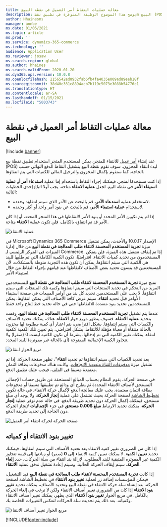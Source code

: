```yaml
---
title: معالة عمليات التقاط أمر العميل في نقطة البيع
description: يوضح هذا الموضوع الوظيفة المتوفرة في تطبيق نقطm البيع (POS) لمعالج عمليات انتقاء أمر العميل.
author: Hhainesms
manager: annbe
ms.date: 01/06/2021
ms.topic: article
ms.prod: ''
ms.service: dynamics-365-commerce
ms.technology: ''
audience: Application User
ms.reviewer: josaw
ms.search.region: global
ms.author: hhaines
ms.search.validFrom: 2020-01-20
ms.dyn365.ops.version: 10.0.8
ms.openlocfilehash: 2156542ed0932fab6fb4fa4035e009ad89eeb18f
ms.sourcegitcommit: 38d40c331c8894acb7b119c5073e3088b54776c1
ms.translationtype: HT
ms.contentlocale: ar-SA
ms.lasthandoff: 01/15/2021
ms.locfileid: "5003743"
---
```

# <a name="process-customer-order-pickups-in-pos"></a>معالة عمليات التقاط أمر العميل في نقطة البيع

[!include [banner](includes/banner.md)]

عند إنشاء [أمر عميل](customer-orders-overview.md) للانتقاء للمتجر، يمكن لمستخدم المتجر استخدام تطبيق نقطة بيع (POS) لبدء انتقاء المخزون. سوف تقوم نقطة البيع بتشغيل التقاط الدفع النهائي حسب الحاجة. كما ستقوم بإكمال المخزون والترحيل المالي للكميات التي يتم انتقاؤها.

إذا كنت مستخدمًا لمتجر، فيمكنك إجراء التقاط باستخدام إما عملية **استدعاء أمر** أو **عملية استيفاء الأمر** في نقطة البيع. لجعل **عملية الانتقاء** متاحة، يجب أولا اتباع إحدى الخطوات التالية:

- لاستخدام عملية **استدعاء الأمر**، قم بالبحث عن الأمر الذي سيتم انتقاؤه وحدده.
- لاستخدام **عملية استيفاء الأمر**، قم بالبحث عن بنود أمر واحد أو أكثر وحدده.

إذا لم يتم تكوين الأمر المحدد أو بنود الأمر لالتقاطها في هذا المتجر المحدد، أو إذا كان الأمر قد تم انتقاؤه بالكامل، فلن تكون عملية **الانتقاء** متاحة.

![عملية الانتقاء](media/pickupoperation.png)

في Microsoft Dynamics 365 Commerce الإصدار 10.0.17 والأحدث، يمكن تشغيل ميزة **تجربة المستخدم المحسنة لانتقاء طلب المعالجة في نقطة البيع** من خلال إدارة الميزات في المركز الرئيسي لـ Commerce. إذا تم إيقاف تشغيل هذه الميزة، فلن يتمكن المستخدمون من تحديد كميات الانتقاء. افتراضيًا، تكون الكمية الكاملة التي تم طلبها للبند هي الكمية التي سيتم انتقاؤها. يمكن أن تكون هذه التجربة منوطة بالمشكلات، لأن المستخدمين قد ينسون تحديد بعض الأصناف لالتقاطها عند قيامهم بإجراء التقاط من خلال استيفاء الأمر.

تمنح ميزة **تجربة المستخدم المحسنة لانتقاء طلب المعالجة في نقطة البيع** للمستخدمين المزيد من التحكم في تحديد المنتجات التي سيتم انتقاؤها وكمية تلك المنتجات التي سيتم انتقاؤها. لا يجب على المستخدمين تحديد كل بند من أوامر المبيعات في صفحة استيفاء الأوامر قبل تحديد **انتقاء**. سيتم عرض كافة الأصناف التي يمكن انتقاؤها. يمكن للمستخدمين تحديد بنود متعددة للالتقاطها حتى في حالة تحديد خط إنتاج واحد فقط.

عندما يتم تشغيل **تجربة المستخدم المحسنة لانتقاء طلب المعالجة في نقطة البيع**، وقمت بتحديد **عملية الانتقاء**، فسوف ينظهر مربع حوار **الانتقاء**. هناك، يمكنك تحديد الأصناف والكميات التي سيتم انتقاؤها. بشكل افتراضي، يتم اعتبار أي كمية مطلوبة لها مخزون بالحالة منتقاة أو معبأة مؤهلة للالتقاط. بشكل افتراضي، يتم تعيين تلك الكمية ككمية انتقاء. يمكنك تغيير الكمية التي تم إدخالها، بشرط أن تكون الكمية ليست 0 (صفرا) ولا تتجاوز الكمية الإجمالية المفتوحة (أي بالحالة غير مفوترة) للبند المحدد.

![مربع الحوار انتقاء](media/pickupselect.png)

بعد تحديد الكميات التي سيتم انتقاؤها ثم تحديد **انتقاء**"، تظهر صفحة الحركة. إذا تم تشغيل ميزة [مدفوعات القناة متعددة الاتجاهات](omni-channel-payments.md)، وكانت هناك مدفوعات بطاقة ائتمان معتمدة مسبقا في الملف، فيجب عليك تطبيق الدفع.

في صفحة الحركة، يقوم النظام بحساب المبالغ المستحقة عن طريق حساب الإجمالي المستحق لأصناف الانتقاء المحددة ثم يطرح أي ودائع تم تطبيقها مسبقا أو مدفوعات بطاقة ائتمان معتمدة. يجب عليك معالجة الدفع لإكمال حركة الانتقاء. في حالة تكوين [تخطيط الشاشة](pos-screen-layouts.md) لصفحة الحركة بحيث تشتمل على عملية **إنجاز الحركة**، ولا يوجد أي مبلغ مستحق، فيمكنك إكمال الحركة دون تحديد طريقة الدفع. في حالة عدم توفر عملية **إنجاز الحركة**، يمكنك تحديد الارتباط **مبلغ $0.00 مستحق** في جزء **الإجماليات** لإنجاز الحركة دون الحاجة إلى تحديد طريقة الدفع.

![صفحة الحركة لحركة انتقاء أمر العميل](media/pickupcart.png)

## <a name="changing-pickup-lines-or-quantities"></a>تغيير بنود الانتقاء أو كمياته

إذا كان من الضروري تغيير كمية الانتقاء بعد تحديد الأصناف التي سيتم انتقاؤها، فيمكنك تحديد **تعيين الكمية**. لا يمكنك تعيين كمية الانتقاء إلى **0** (صفر) أو زيادتها إلى قيمة تتجاوز الكمية غير المفوتره المتبقية للبند المطلوب. لإزالة بند انتقاء من سلة الحركات، حدد **إلغاء الحركة**. سيتم إيقاف الحركة الحالية، وسيتم إعادة تشغيل تدفق عملية **الانتقاء**.

إذا كانت **تجربة المستخدم المحسنة لانتقاء طلب المعالجة في نقطة البيع** قيد التشغيل، فيمكن للمؤسسات إضافة زر لعملية **تغيير بنود الانتقاء** في تخطيط الشاشة لصفحة الحركة. بعد إنشاء سلة حركة الانتقاء في نقطة البيع وتحديد الأصناف، يمكنك تحديد **تغيير بنود الانتقاء** إذا كان من الضروري تغيير أصناف الانتقاء ولكن لا ترغب في إلغاء الحركة بالكامل. في مربع الحوار **تغيير بنود الانتقاء** الذي يظهر، يمكنك تغيير أصناف الانتقاء وكمياته. بعد ذلك يتم تحديث سلة الحركات لتعكس التغييرات الخاصة بك.

![مربع الحوار تغيير أصناف الانتقاء](media/pickupchange.png)


[!INCLUDE[footer-include](../includes/footer-banner.md)]